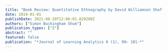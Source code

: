 ```yaml
---
title: "Book Review: Quantitative Ethnography by David Williamson Shaffer"
date: 2019-01-01
publishDate: 2021-08-20T12:06:01.829209Z
authors: ["Simon Buckingham Shum"]
publication_types: ["2"]
abstract: ""
featured: false
publication: "*Journal of Learning Analytics 6 (1), 99— 101-*"
---
```


